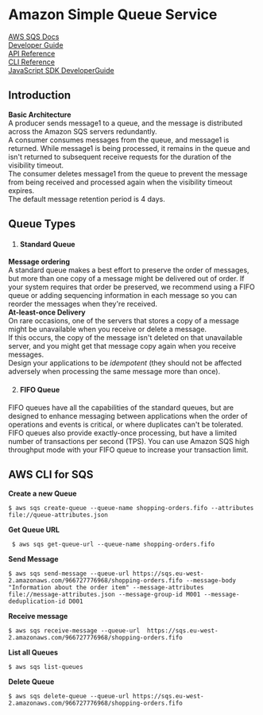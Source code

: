 # Amazon Simple Queue Service  
[AWS SQS Docs](https://docs.aws.amazon.com/sqs/?icmpid=docs_homepage_serverless)   
[Developer Guide](https://docs.aws.amazon.com/AWSSimpleQueueService/latest/SQSDeveloperGuide/welcome.html)   
[API Reference](https://docs.aws.amazon.com/AWSSimpleQueueService/latest/APIReference/Welcome.html)  
[CLI Reference](https://awscli.amazonaws.com/v2/documentation/api/latest/reference/sqs/index.html)    
[JavaScript SDK DeveloperGuide](https://docs.aws.amazon.com/sdk-for-javascript/v3/developer-guide/welcome.html)  

## Introduction   
__Basic Architecture__  
A producer sends message1 to a queue, and the message is distributed across the Amazon SQS servers redundantly.   
A consumer consumes messages from the queue, and message1 is returned. While message1 is being processed, it remains in the queue and isn't returned to subsequent receive requests for the duration of the visibility timeout.  
The consumer deletes message1 from the queue to prevent the message from being received and processed again when the visibility timeout expires.  
The default message retention period is 4 days.

## Queue Types  
1. #### Standard Queue   
__Message ordering__  
A standard queue makes a best effort to preserve the order of messages, but more than one copy of a message might be delivered out of order. If your system requires that order be preserved, we recommend using a FIFO queue or adding sequencing information in each message so you can reorder the messages when they're received.  
 __At-least-once Delivery__   
On rare occasions, one of the servers that stores a copy of a message might be unavailable when you receive or delete a message.  
If this occurs, the copy of the message isn't deleted on that unavailable server, and you might get that message copy again when you receive messages.  
Design your applications to be _idempotent_ (they should not be affected adversely when processing the same message more than once).

2. #### FIFO Queue
FIFO queues have all the capabilities of the standard queues, but are designed to enhance messaging between applications when the order of operations and events is critical, or where duplicates can't be tolerated.  
FIFO queues also provide exactly-once processing, but have a limited number of transactions per second (TPS). You can use Amazon SQS high throughput mode with your FIFO queue to increase your transaction limit.

## AWS CLI for SQS
__Create a new Queue__  
```
$ aws sqs create-queue --queue-name shopping-orders.fifo --attributes file://queue-attributes.json
```  
__Get Queue URL__  
```
 $ aws sqs get-queue-url --queue-name shopping-orders.fifo
```

__Send Message__  
```
$ aws sqs send-message --queue-url https://sqs.eu-west-2.amazonaws.com/966727776968/shopping-orders.fifo --message-body "Information about the order item" --message-attributes file://message-attributes.json --message-group-id M001 --message-deduplication-id D001
```  

__Receive message__  
```
$ aws sqs receive-message --queue-url  https://sqs.eu-west-2.amazonaws.com/966727776968/shopping-orders.fifo
```  

__List all Queues__  
```
$ aws sqs list-queues
```
__Delete Queue__  
```
$ aws sqs delete-queue --queue-url https://sqs.eu-west-2.amazonaws.com/966727776968/shopping-orders.fifo
```